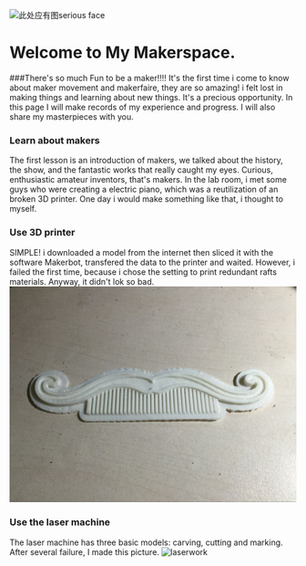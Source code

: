 ![此处应有图serious face](http://awb.img1.xmtbang.com/wechatmsg2015/article201504/20150415/thumb/17fbfd7ea302488cb603dd67435148d5.jpg)
# Welcome to My Makerspace.
###There's so much Fun to be a maker!!!!
It's the first time i come to know about maker movement and makerfaire, they are so amazing! i felt lost in making things and learning about new things. It's a precious opportunity.
In this page I will make records of my experience and progress. I will also share my masterpieces with you.
   
### Learn about makers
The first lesson is an introduction of makers, we talked about the history, the show, and the fantastic works that really caught my eyes. Curious, enthusiastic amateur inventors, that's makers. In the lab room, i met some guys who were creating a electric piano, which was a reutilization of an broken 3D printer. One day i would make something like that, i thought to myself.
 
### Use 3D printer
SIMPLE! i downloaded a model from the internet then sliced it with the software Makerbot, transfered the data to the printer and waited. However, i failed the first time, because i chose the setting to print redundant rafts materials.
Anyway, it didn't lok so bad.
![3Dprinting](https://github.com/saddog/saddog.github.io/blob/master/picture/3Dprinting.jpg?raw=true)
### Use the laser machine
The laser machine has three basic models: carving, cutting and marking. After several failure, I made this picture. 
![laserwork](http://group.store.qq.com/qun/V13j5MC01om3tF/V3tsdvHItbcJVhInngK/800?w5=853&h5=640&rf=viewer_421)



